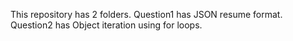 This repository has 2 folders.
Question1 has JSON resume format.
Question2 has Object iteration using for loops.
